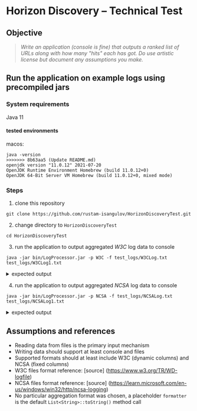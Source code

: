 # Horizon Discovery – Technical Test

## Objective

> *Write an application (console is fine) that outputs a ranked list of URLs along with how many "hits" each has got. Do use artistic license but document any assumptions you make.*

## Run the application on example logs using precompiled jars

### System requirements
Java 11
#### tested environments
macos:
```shell
java -version
>>>>>>> 8b63aa5 (Update README.md)
openjdk version "11.0.12" 2021-07-20
OpenJDK Runtime Environment Homebrew (build 11.0.12+0)
OpenJDK 64-Bit Server VM Homebrew (build 11.0.12+0, mixed mode)
```
### Steps
1. clone this repository

```shell
git clone https://github.com/rustam-isangulov/HorizonDiscoveryTest.git
```
2. change directory to `HorizonDiscoveryTest`

```shell
cd HorizonDiscoveryTest
```
3. run the application to output aggregated *W3C* log data to console

```shell
java -jar bin/LogProcessor.jar -p W3C -f test_logs/W3CLog.txt test_logs/W3CLog1.txt
```

<details><summary>expected output</summary>
<p>

```shell
[18, /images/picture.jpg, 2002-05-04, 17:42:22]
[12, /images/cartoon.gif, 2002-05-04, 17:42:25]
[6, /images/text.txt, 2002-05-03, 17:42:25]
```
</p>
</details>

4. run the application to output aggregated *NCSA* log data to console

```shell
java -jar bin/LogProcessor.jar -p NCSA -f test_logs/NCSALog.txt test_logs/NCSALog1.txt
```

<details><summary>expected output</summary>
<p>

```shell
[18, /images/picture.jpg, 2002-05-04 17:42:22, 3256]
[12, /images/cartoon.gif, 2002-05-04 17:42:25, 3256]
[6, /images/text.txt, 2002-05-03 17:42:25, 3256]
```
</p>
</details>

## Assumptions and references
- Reading data from files is the primary input mechanism
- Writing data should support at least console and files
- Supported formats should at least include W3C (dynamic columns) and NCSA (fixed columns)
- W3C files format reference: [source] (https://www.w3.org/TR/WD-logfile)
- NCSA files format reference: [source] (https://learn.microsoft.com/en-us/windows/win32/http/ncsa-logging)
- No particular aggregation format was chosen, a placeholder `formatter` is the default `List<String>::toString()` method call

